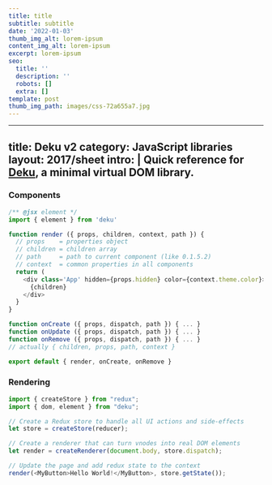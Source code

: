 ```yaml
---
title: title
subtitle: subtitle
date: '2022-01-03'
thumb_img_alt: lorem-ipsum
content_img_alt: lorem-ipsum
excerpt: lorem-ipsum
seo:
  title: ''
  description: ''
  robots: []
  extra: []
template: post
thumb_img_path: images/css-72a655a7.jpg
---
```

---
title: Deku v2
category: JavaScript libraries
layout: 2017/sheet
intro: |
  Quick reference for [Deku](https://www.npmjs.com/package/deku), a minimal virtual DOM library.
---

### Components

```js
/** @jsx element */
import { element } from 'deku'

function render ({ props, children, context, path }) {
  // props    = properties object
  // children = children array
  // path     = path to current component (like 0.1.5.2)
  // context  = common properties in all components
  return (
    <div class='App' hidden={props.hidden} color={context.theme.color}>
      {children}
    </div>
  }
}

function onCreate ({ props, dispatch, path }) { ... }
function onUpdate ({ props, dispatch, path }) { ... }
function onRemove ({ props, dispatch, path }) { ... }
// actually { children, props, path, context }

export default { render, onCreate, onRemove }
```

### Rendering

```js
import { createStore } from "redux";
import { dom, element } from "deku";

// Create a Redux store to handle all UI actions and side-effects
let store = createStore(reducer);

// Create a renderer that can turn vnodes into real DOM elements
let render = createRenderer(document.body, store.dispatch);

// Update the page and add redux state to the context
render(<MyButton>Hello World!</MyButton>, store.getState());
```
